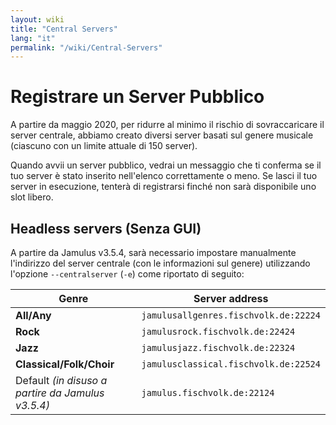 ```yaml
---
layout: wiki
title: "Central Servers"
lang: "it"
permalink: "/wiki/Central-Servers"
---
```


# Registrare un Server Pubblico

A partire da maggio 2020, per ridurre al minimo il rischio di sovraccaricare il server centrale, abbiamo creato diversi server basati sul genere musicale (ciascuno con un limite attuale di 150 server).

Quando avvii un server pubblico, vedrai un messaggio che ti conferma se il tuo server è stato inserito nell'elenco correttamente o meno. Se lasci il tuo server in esecuzione, tenterà di registrarsi finché non sarà disponibile uno slot libero.

## Headless servers (Senza GUI)

A partire da Jamulus v3.5.4, sarà necessario impostare manualmente l'indirizzo del server centrale (con le informazioni sul genere) utilizzando l'opzione  `--centralserver` (`-e`) come riportato di seguito:

| Genre |   Server address           |
|-----------|------------------|
|**All/Any** |`jamulusallgenres.fischvolk.de:22224`    |
|**Rock**|`jamulusrock.fischvolk.de:22424`|
|**Jazz**|`jamulusjazz.fischvolk.de:22324`|
|**Classical/Folk/Choir**|`jamulusclassical.fischvolk.de:22524`|
|Default _(in disuso a partire da Jamulus v3.5.4)_|`jamulus.fischvolk.de:22124`|
